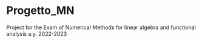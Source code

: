 # Progetto_MN
Project for the Exam of Numerical Methods for linear algebra and functional analysis a.y. 2022-2023
